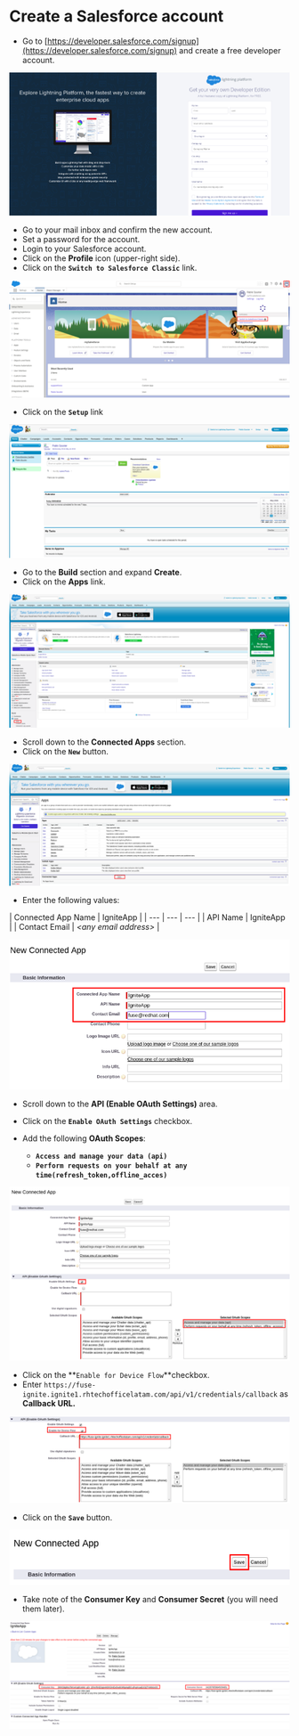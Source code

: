 # Create a Salesforce account

* Go to [https://developer.salesforce.com/signup](https://developer.salesforce.com/signup) and create a free developer account.

![](../.gitbook/assets/image%20%2820%29.png)

* Go to your mail inbox and confirm the new account.
* Set a password for the account.
* Login to your Salesforce account.
* Click on the **Profile** icon \(upper-right side\).
* Click on the **`Switch to Salesforce Classic`** link.

![](../.gitbook/assets/image%20%2872%29.png)

* Click on the **`Setup`** link

![](../.gitbook/assets/image%20%28104%29.png)

* Go to the **Build** section and expand **Create**.
* Click on the **Apps** link.

![](../.gitbook/assets/image%20%286%29.png)

* Scroll down to the **Connected Apps** section.
* Click on the **`New`** button.

![](../.gitbook/assets/image%20%28140%29.png)

* Enter the following values:

| Connected App Name | IgniteApp |
| --- | --- | --- |
| API Name | IgniteApp |
| Contact Email | _&lt;any email address&gt;_ |

![](../.gitbook/assets/image%20%2834%29.png)

* Scroll down to the **API \(Enable OAuth Settings\)** area.
* Click on the **`Enable OAuth Settings`** checkbox.
* Add the following **OAuth Scopes**:

  * **`Access and manage your data (api)`**
  * **`Perform requests on your behalf at any time(refresh_token,offline_acces)`**

![](../.gitbook/assets/image%20%281%29.png)

* Click on the **`Enable for Device Flow`**checkbox.
* Enter `https://fuse-ignite.ignite1.rhtechofficelatam.com/api/v1/credentials/callback` as **Callback URL.**

![](../.gitbook/assets/image%20%289%29.png)

* Click on the **`Save`** button.

![](../.gitbook/assets/image%20%284%29.png)

* Take note of the **Consumer Key** and **Consumer Secret** \(you will need them later\).

![](../.gitbook/assets/image%20%2879%29.png)

